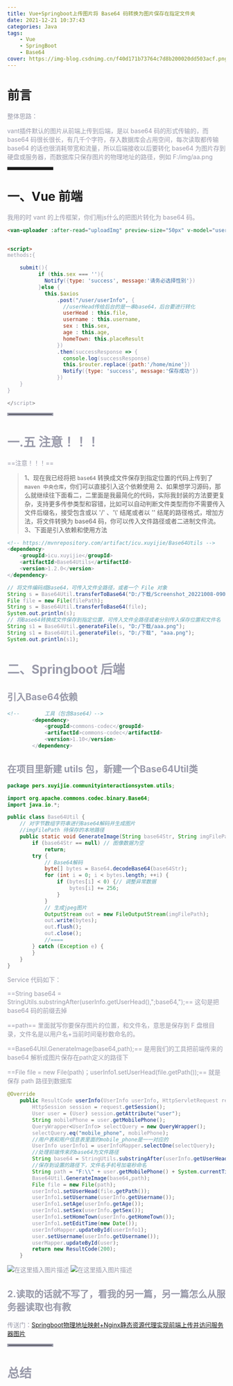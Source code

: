 ```yaml
---
title: Vue+Springboot上传图片将 Base64 码转换为图片保存在指定文件夹
date: 2021-12-21 10:37:43
categories: Java
tags: 
    - Vue
    - SpringBoot
    - Base64
cover: https://img-blog.csdnimg.cn/f40d171b73764c7d8b200020dd503acf.png?x-oss-process=image/watermark,type_d3F5LXplbmhlaQ,shadow_50,text_Q1NETiBA57mB5Y2O5bC95aS05ruh5piv5q6H,size_12,color_FFFFFF,t_70,g_se,x_16
---
```

# 前言

<font color=#999AAA >整体思路：

vant插件默认的图片从前端上传到后端，是以 base64 码的形式传输的，而 base64 码很长很长，有几千个字符，存入数据库会占用空间，每次读取都传输 base64 的话也很消耗带宽和流量，所以后端接收以后要转化 base64 为图片存到硬盘或服务器，而数据库只保存图片的物理地址的路径，例如 F:/img/aa.png</font>

<hr style=" border:solid; width:100px; height:1px;" color=#000000 size=1">


# 一、Vue 前端

<font color=#999AAA >我用的时 vant 的上传框架，你们用js什么的把图片转化为 base64 码。

```html
<van-uploader :after-read="uploadImg" preview-size="50px" v-model="userHead" :max-count="1" />


<script>
methods:{

	submit(){
	      if (this.sex === ''){
	        Notify({type: 'success', message:'请务必选择性别'})
	      }else {
	        this.$axios
	            .post("/user/userInfo", {
	              //userHead传给后台的是一串base64，后台要进行转化
	              userHead : this.file,
	              username : this.username,
	              sex : this.sex,
	              age : this.age,
	              homeTown: this.placeResult
	            })
	            .then(successResponse => {
	              console.log(successResponse)
	              this.$router.replace({path:'/home/mine'})
	              Notify({type: 'success', message:'保存成功'})
	            })
	}
}

</script>


```

<hr style=" border:solid; width:100px; height:1px;" color=#000000 size=1">


# 一.五 注意！！！
==注意！！！==
> 1、现在我已经将把 `base64` 转换成文件保存到指定位置的代码上传到了 `maven 中央仓库`，你们可以直接引入这个依赖使用
> 2、如果想学习源码，那么就继续往下面看二，二里面是我最简化的代码，实际我封装的方法要更复杂，支持更多传参类型和容错，比如可以自动判断文件类型而你不需要传入文件后缀名，接受包含或以 '/' 、'\\' 结尾或者以 '' 结尾的路径格式，增加方法，将文件转换为 base64 码，你可以传入文件路径或者二进制文件流。
> 3、下面是引入依赖和使用方法

```xml
<!-- https://mvnrepository.com/artifact/icu.xuyijie/Base64Utils -->
<dependency>
    <groupId>icu.xuyijie</groupId>
    <artifactId>Base64Utils</artifactId>
    <version>1.2.0</version>
</dependency>
```
```java
// 将文件编码成Base64，可传入文件全路径，或者一个 File 对象
String s = Base64Util.transferToBase64("D:/下载/Screenshot_20221008-090627.png");
File file = new File(filePath);
String s = Base64Util.transferToBase64(file);
System.out.println(s);
// 将Base64转换成文件保存到指定位置，可传入文件全路径或者分别传入保存位置和文件名
String s1 = Base64Util.generateFile(s, "D:/下载/aaa.png");
String s1 = Base64Util.generateFile(s, "D:/下载", "aaa.png");
System.out.println(s1);
```


# 二、Springboot 后端



##  引入Base64依赖

```xml
<!--        工具（包含Base64）-->
        <dependency>
            <groupId>commons-codec</groupId>
            <artifactId>commons-codec</artifactId>
            <version>1.10</version>
        </dependency>
```



##  在项目里新建 utils 包，新建一个Base64Util类

```java
package pers.xuyijie.communityinteractionsystem.utils;

import org.apache.commons.codec.binary.Base64;
import java.io.*;

public class Base64Util {
    // 对字节数组字符串进行Base64解码并生成图片
    //imgFilePath 待保存的本地路径
    public static void GenerateImage(String base64Str, String imgFilePath) {
        if (base64Str == null) // 图像数据为空
            return;
        try {
            // Base64解码
            byte[] bytes = Base64.decodeBase64(base64Str);
            for (int i = 0; i < bytes.length; ++i) {
                if (bytes[i] < 0) {// 调整异常数据
                    bytes[i] += 256;
                }
            }
            // 生成jpeg图片
            OutputStream out = new FileOutputStream(imgFilePath);
            out.write(bytes);
            out.flush();
            out.close();
            //====
        } catch (Exception e) {
        }
    }
}

```



<font color=#999AAA >Service 代码如下：

==String base64 = StringUtils.substringAfter(userInfo.getUserHead(),";base64,");== 这句是把 base64 码的前缀去掉


==path== 里面就写你要保存图片的位置，和文件名，意思是保存到 F 盘根目录，文件名是以用户名+当前时间毫秒数命名的。

==Base64Util.GenerateImage(base64,path);== 是用我们的工具把前端传来的 base64 解析成图片保存在path定义的路径下



==File file = new File(path)；userInfo1.setUserHead(file.getPath());== 就是保存 path 路径到数据库


```java
@Override
    public ResultCode userInfo(UserInfo userInfo, HttpServletRequest request) {
        HttpSession session = request.getSession();
        User user = (User) session.getAttribute("user");
        String mobilePhone = user.getMobilePhone();
        QueryWrapper<UserInfo> selectQuery = new QueryWrapper();
        selectQuery.eq("mobile_phone", mobilePhone);
        //用户表和用户信息表里面的mobile_phone是一一对应的
        UserInfo userInfo1 = userInfoMapper.selectOne(selectQuery);
        //处理前端传来的base64为文件路径
        String base64 = StringUtils.substringAfter(userInfo.getUserHead(),";base64,");
        //保存到设置的路径下，文件名手机号加毫秒命名
        String path = "F:\\" + user.getMobilePhone() + System.currentTimeMillis() + ".png";
        Base64Util.GenerateImage(base64,path);
        File file = new File(path);
        userInfo1.setUserHead(file.getPath());
        userInfo1.setUsername(userInfo.getUsername());
        userInfo1.setAge(userInfo.getAge());
        userInfo1.setSex(userInfo.getSex());
        userInfo1.setHomeTown(userInfo.getHomeTown());
        userInfo1.setEditTime(new Date());
        userInfoMapper.updateById(userInfo1);
        user.setUsername(userInfo.getUsername());
        userMapper.updateById(user);
        return new ResultCode(200);
    }
```

![在这里插入图片描述](https://img-blog.csdnimg.cn/f40d171b73764c7d8b200020dd503acf.png?x-oss-process=image/watermark,type_d3F5LXplbmhlaQ,shadow_50,text_Q1NETiBA57mB5Y2O5bC95aS05ruh5piv5q6H,size_12,color_FFFFFF,t_70,g_se,x_16)
![在这里插入图片描述](https://img-blog.csdnimg.cn/89cb0a72f8724ce3a4cf67d6918af437.png)

## 2.读取的话就不写了，看我的另一篇，另一篇怎么从服务器读取也有教

传送门：[Springboot物理地址映射+Nginx静态资源代理实现前端上传并访问服务器图片](https://blog.csdn.net/qq_48922459/article/details/122035967?spm=1001.2014.3001.5501)





<hr style=" border:solid; width:100px; height:1px;" color=#000000 size=1">

# 总结

